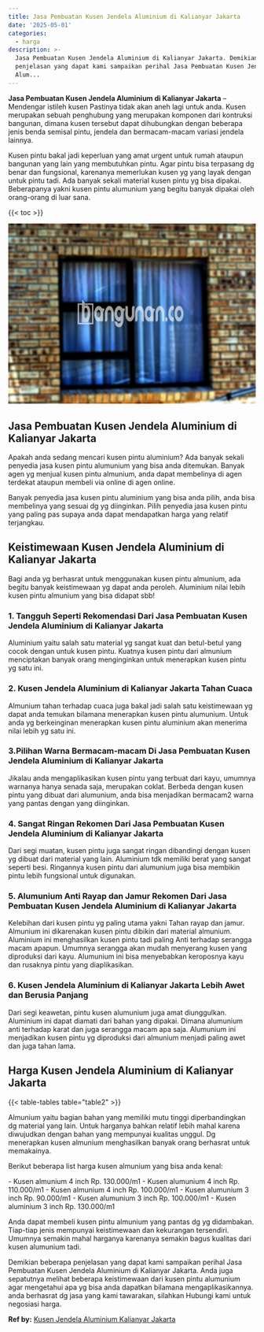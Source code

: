 ```yaml
---
title: Jasa Pembuatan Kusen Jendela Aluminium di Kalianyar Jakarta
date: '2025-05-01'
categories:
  - harga
description: >-
  Jasa Pembuatan Kusen Jendela Aluminium di Kalianyar Jakarta. Demikian beberapa
  penjelasan yang dapat kami sampaikan perihal Jasa Pembuatan Kusen Jendela
  Alum...
---
```


**Jasa Pembuatan Kusen Jendela Aluminium di Kalianyar Jakarta** – Mendengar istileh kusen Pastinya tidak akan aneh lagi untuk anda. Kusen merupakan sebuah penghubung yang merupakan komponen dari kontruksi bangunan, dimana kusen tersebut dapat dihubungkan dengan beberapa jenis benda semisal pintu, jendela dan bermacam-macam variasi jendela lainnya.

Kusen pintu bakal jadi keperluan yang amat urgent untuk rumah ataupun bangunan yang lain yang membutuhkan pintu. Agar pintu bisa terpasang dg benar dan fungsional, karenanya memerlukan kusen yg yang layak dengan untuk pintu tadi. Ada banyak sekali material kusen pintu yg bisa dipakai. Beberapanya yakni kusen pintu alumunium yang begitu banyak dipakai oleh orang-orang di luar sana.

{{< toc >}}

![Jasa Pembuatan Kusen Jendela Aluminium di Kalianyar Jakarta](/images/harga-kusen-jendela-alumunium-10.png)

## Jasa Pembuatan Kusen Jendela Aluminium di Kalianyar Jakarta

Apakah anda sedang mencari kusen pintu aluminium? Ada banyak sekali penyedia jasa kusen pintu alumunium yang bisa anda ditemukan. Banyak agen yg menjual kusen pintu almunium, anda dapat membelinya di agen terdekat ataupun membeli via online di agen online.

Banyak penyedia jasa kusen pintu aluminium yang bisa anda pilih, anda bisa membelinya yang sesuai dg yg diinginkan. Pilih penyedia jasa kusen pintu yang paling pas supaya anda dapat mendapatkan harga yang relatif terjangkau.

## Keistimewaan Kusen Jendela Aluminium di Kalianyar Jakarta

Bagi anda yg berhasrat untuk menggunakan kusen pintu almunium, ada begitu banyak keistimewaan yg dapat anda peroleh. Aluminium nilai lebih kusen pintu almunium yang bisa didapat sbb!

### 1\. Tangguh Seperti Rekomendasi Dari Jasa Pembuatan Kusen Jendela Aluminium di Kalianyar Jakarta

Aluminium yaitu salah satu material yg sangat kuat dan betul-betul yang cocok dengan untuk kusen pintu. Kuatnya kusen pintu dari almunium menciptakan banyak orang menginginkan untuk menerapkan kusen pintu yg satu ini.

### 2\. Kusen Jendela Aluminium di Kalianyar Jakarta Tahan Cuaca

Almunium tahan terhadap cuaca juga bakal jadi salah satu keistimewaan yg dapat anda temukan bilamana menerapkan kusen pintu alumunium. Untuk anda yg berkeinginan menerapkan kusen pintu aluminium akan menerima nilai lebih yg satu ini.

### 3.Pilihan Warna Bermacam-macam Di Jasa Pembuatan Kusen Jendela Aluminium di Kalianyar Jakarta

Jikalau anda mengaplikasikan kusen pintu yang terbuat dari kayu, umumnya warnanya hanya senada saja, merupakan coklat. Berbeda dengan kusen pintu yang dibuat dari alumunium, anda bisa menjadikan bermacam2 warna yang pantas dengan yang diinginkan.

### 4\. Sangat Ringan Rekomen Dari Jasa Pembuatan Kusen Jendela Aluminium di Kalianyar Jakarta

Dari segi muatan, kusen pintu juga sangat ringan dibandingi dengan kusen yg dibuat dari material yang lain. Aluminium tdk memiliki berat yang sangat seperti besi. Ringannya kusen pintu dari alumunium juga bisa membikin pintu lebih fungsional untuk digunakan.

### 5\. Alumunium Anti Rayap dan Jamur Rekomen Dari Jasa Pembuatan Kusen Jendela Aluminium di Kalianyar Jakarta

Kelebihan dari kusen pintu yg paling utama yakni Tahan rayap dan jamur. Almunium ini dikarenakan kusen pintu dibikin dari material almunium. Aluminium ini menghasilkan kusen pintu tadi paling Anti terhadap serangga macam apapun. Umumnya serangga akan mudah menyerang kusen yang diproduksi dari kayu. Alumunium ini bisa menyebabkan keroposnya kayu dan rusaknya pintu yang diaplikasikan.

### 6\. Kusen Jendela Aluminium di Kalianyar Jakarta Lebih Awet dan Berusia Panjang

Dari segi keawetan, pintu kusen alumunium juga amat diunggulkan. Aluminium ini dapat diamati dari bahan yang dipakai. Dimana alumunium anti terhadap karat dan juga serangga macam apa saja. Alumunium ini menjadikan kusen pintu yg diproduksi dari almunium menjadi paling awet dan juga tahan lama.

## Harga Kusen Jendela Aluminium di Kalianyar Jakarta

{{< table-tables table="table2" >}}

Almunium yaitu bagian bahan yang memiliki mutu tinggi diperbandingkan dg material yang lain. Untuk harganya bahkan relatif lebih mahal karena diwujudkan dengan bahan yang mempunyai kualitas unggul. Dg menerapkan kusen almunium menghasilkan banyak orang berhasrat untuk memakainya.

Berikut beberapa list harga kusen almunium yang bisa anda kenal:

\- Kusen almunium 4 inch Rp. 130.000/m1 - Kusen alumunium 4 inch Rp. 110.000/m1 - Kusen almunium 4 inch Rp. 100.000/m1 - Kusen alumunium 3 inch Rp. 90.000/m1 - Kusen alumunium 3 inch Rp. 100.000/m1 - Kusen aluminium 3 inch Rp. 130.000/m1

Anda dapat membeli kusen pintu almunium yang pantas dg yg didambakan. Tiap-tiap jenis mempunyai keistimewaan dan kekurangan tersendiri. Umumnya semakin mahal harganya karenanya semakin bagus kualitas dari kusen alumunium tadi.

Demikian beberapa penjelasan yang dapat kami sampaikan perihal Jasa Pembuatan Kusen Jendela Aluminium di Kalianyar Jakarta. Anda juga sepatutnya melihat beberapa keistimewaan dari kusen pintu alumunium agar mengetahui apa yg bisa anda dapatkan bilamana mengaplikasikannya. anda berhasrat dg jasa yang kami tawarakan, silahkan Hubungi kami untuk negosiasi harga.

**Ref by:** [Kusen Jendela Aluminium Kalianyar Jakarta](https://id.wikipedia.org/wiki/Kusen)
